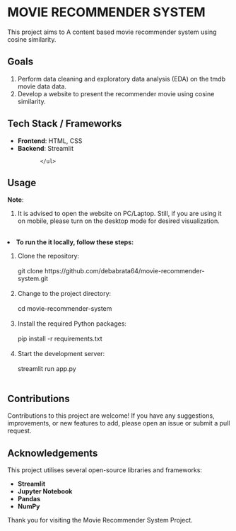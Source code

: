 # MOVIE RECOMMENDER SYSTEM 


<section>
        <p>This project aims to A content based movie recommender system using cosine similarity. 
        </p>
    </section>
   <section>
         <h2>Goals</h2>
         <ol>
            <li> Perform data cleaning and exploratory data analysis (EDA) on the tmdb movie data data.</li>
            <li> Develop a website to present the recommender movie using cosine similarity.</li>
         </ol>
</section>
   
<section>
        <h2>Tech Stack / Frameworks</h2>
        <ul>
            <li><strong>Frontend</strong>: HTML, CSS</li>
            <li><strong>Backend</strong>: Streamlit</li>

           </ul>
</section>
   

  <section>
         <h2>Usage</h2>
         <strong>Note</strong>:
         <ol>
         <li> It is advised to open the website on PC/Laptop. Still, if you are using it on mobile, please turn on the desktop mode for desired visualization.</li>
         </ol><br>

 <li><strong>To run the it locally, follow these steps:</strong></li>
    
<ol>
            <li> Clone the repository:<br><br> 
git clone https://github.com/debabrata64/movie-recommender-system.git</li><br>
            <li> Change to the project directory:<br><br>
cd movie-recommender-system</li><br>
            <li> Install the required Python packages:<br><br>
pip install -r requirements.txt</li><br>
            <li> Start the development server:<br><br>
streamlit run app.py</li><br>



   </section> 
           
            
</ul>
</section>
   
   
   
   <section>
   <h2>Contributions</h2>
        Contributions to this project are welcome! If you have any suggestions, improvements, or new 
features to add, please open an issue or submit a pull request.
    </section>
   
   
   <section>
   <h2>Acknowledgements</h2>
        <p>This project utilises several open-source libraries and frameworks:</p>
          <ul>
            <li><strong>Streamlit</strong> </li>
            <li><strong>Jupyter Notebook</strong>  </li>
            <li><strong>Pandas</strong></li>
            <li><strong>NumPy</strong> </li>
           </ul>
    </section>
    

<section> 
     Thank you for visiting the Movie Recommender System Project.
</section>
